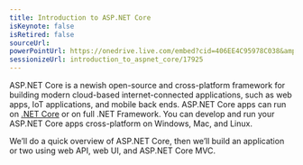 ```yaml
---
title: Introduction to ASP.NET Core
isKeynote: false
isRetired: false
sourceUrl:
powerPointUrl: https://onedrive.live.com/embed?cid=406EE4C95978C038&amp;resid=406EE4C95978C038%2170448&amp;authkey=AHxgEaccTBnvqLw&amp;em=2
sessionizeUrl: introduction_to_aspnet_core/17925
---
```

ASP.NET Core is a newish open-source and cross-platform framework for building modern cloud-based internet-connected applications, such as web apps, IoT applications, and mobile back ends. ASP.NET Core apps can run on [.NET Core](https://www.microsoft.com/net/core/platform) or on full .NET Framework. You can develop and run your ASP.NET Core apps cross-platform on Windows, Mac, and Linux.

We’ll do a quick overview of ASP.NET Core, then we’ll build an application or two using web API, web UI, and ASP.NET Core MVC.

